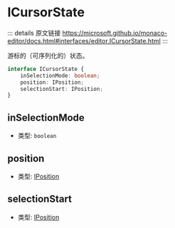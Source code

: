 # ICursorState
        
::: details 原文链接
https://microsoft.github.io/monaco-editor/docs.html#interfaces/editor.ICursorState.html
:::

游标的（可序列化的）状态。

```ts
interface ICursorState {
    inSelectionMode: boolean;
    position: IPosition;
    selectionStart: IPosition;
}
```

## inSelectionMode
- 类型: `boolean`
## position
- 类型: [IPosition](/api/IPosition.md)
## selectionStart
- 类型: [IPosition](/api/IPosition.md)